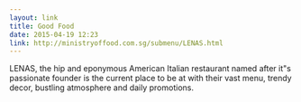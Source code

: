 ```yaml
---
layout: link
title: Good Food
date: 2015-04-19 12:23
link: http://ministryoffood.com.sg/submenu/LENAS.html
---
```


LENAS, the hip and eponymous American Italian restaurant named after it"s passionate founder is the current place to be at with their vast menu, trendy decor, bustling atmosphere and daily promotions.


